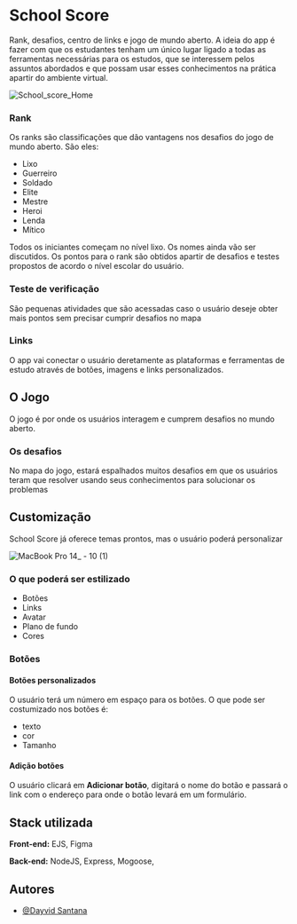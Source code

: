 # School Score
Rank, desafios, centro de links e jogo de mundo aberto.
A ideia do app é fazer com que os estudantes tenham um único lugar ligado a todas as ferramentas necessárias para os estudos, que se interessem pelos assuntos abordados e que possam usar esses conhecimentos na prática apartir do ambiente virtual.

![School_score_Home](https://user-images.githubusercontent.com/77745454/150705029-cd6096e5-d7ed-4037-8900-6c1d0e8d39b0.png)

### Rank
Os ranks são classificações que dão vantagens nos desafios do jogo de mundo aberto. São eles:
- Lixo
- Guerreiro
- Soldado
- Elite
- Mestre
- Heroi
- Lenda
- Mítico

Todos os iniciantes começam no nível lixo. Os nomes ainda vão ser discutidos.
Os pontos para o rank são obtidos apartir de desafios e testes propostos de acordo o nível escolar do usuário.

### Teste de verificação
São pequenas atividades que são acessadas caso o usuário deseje obter mais pontos sem precisar cumprir desafios no mapa

### Links
O app vai conectar o usuário deretamente as plataformas e ferramentas de estudo através de botões, imagens e links personalizados.


## O Jogo
O jogo é por onde os usuários interagem e cumprem desafios no mundo aberto.

### Os desafios
No mapa do jogo, estará espalhados muitos desafios em que os usuários teram que resolver usando seus conhecimentos para solucionar os problemas


## Customização
School Score já oferece temas prontos, mas o usuário poderá personalizar

![MacBook Pro 14_ - 10 (1)](https://user-images.githubusercontent.com/77745454/150705098-1544f1d3-9595-4cad-ab55-ec7aed16b6b2.png)

### O que poderá ser estilizado
- Botões
- Links
- Avatar
- Plano de fundo
- Cores

### Botões
#### Botões personalizados
O usuário terá um número em espaço para os botões.
O que pode ser costumizado nos botões é:
- texto
- cor
- Tamanho

#### Adição botões
O usuário clicará em <strong>Adicionar botão</strong>, digitará o nome do botão e passará o link com o endereço para onde o botão levará em um formulário. 



## Stack utilizada

**Front-end:** EJS, Figma

**Back-end:** NodeJS, Express, Mogoose,




## Autores

- [@Dayvid Santana](https://www.github.com/Dayvid-san)

